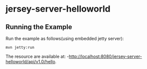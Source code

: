 # jersey-server-helloworld

Running the Example
------------------

Run the example as follows(using embedded jetty server):

    mvn jetty:run
    
    
The resource are available at:
-[http://localhost:8080/jersey-server-helloworld/api/v1.0/hello](http://localhost:8080/jersey-server-helloworld/api/v1.0/hello).

